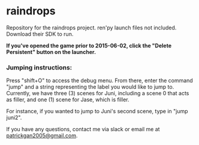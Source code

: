 # raindrops


Repository for the raindrops project.
ren'py launch files not included.
Download their SDK to run.

**If you've opened the game prior to 2015-06-02, click the "Delete Persistent" button on the launcher.**

### Jumping instructions:
Press "shift+O" to access the debug menu. From there, enter the command "jump" and a string representing the label you would like to jump to. Currently, we have three (3) scenes for Juni, including a scene 0 that acts as filler, and one (1) scene for Jase, which is filler. 

For instance, if you wanted to jump to Juni's second scene, type in "jump juni2".

If you have any questions, contact me via slack or email me at patrickgan2005@gmail.com.
